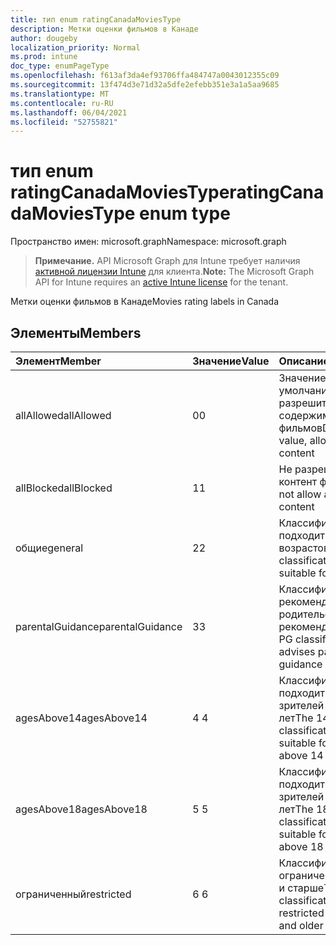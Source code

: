 ```yaml
---
title: тип enum ratingCanadaMoviesType
description: Метки оценки фильмов в Канаде
author: dougeby
localization_priority: Normal
ms.prod: intune
doc_type: enumPageType
ms.openlocfilehash: f613af3da4ef93706ffa484747a0043012355c09
ms.sourcegitcommit: 13f474d3e71d32a5dfe2efebb351e3a1a5aa9685
ms.translationtype: MT
ms.contentlocale: ru-RU
ms.lasthandoff: 06/04/2021
ms.locfileid: "52755821"
---
```

# <a name="ratingcanadamoviestype-enum-type"></a><span data-ttu-id="7be47-103">тип enum ratingCanadaMoviesType</span><span class="sxs-lookup"><span data-stu-id="7be47-103">ratingCanadaMoviesType enum type</span></span>

<span data-ttu-id="7be47-104">Пространство имен: microsoft.graph</span><span class="sxs-lookup"><span data-stu-id="7be47-104">Namespace: microsoft.graph</span></span>

> <span data-ttu-id="7be47-105">**Примечание.** API Microsoft Graph для Intune требует наличия [активной лицензии Intune](https://go.microsoft.com/fwlink/?linkid=839381) для клиента.</span><span class="sxs-lookup"><span data-stu-id="7be47-105">**Note:** The Microsoft Graph API for Intune requires an [active Intune license](https://go.microsoft.com/fwlink/?linkid=839381) for the tenant.</span></span>

<span data-ttu-id="7be47-106">Метки оценки фильмов в Канаде</span><span class="sxs-lookup"><span data-stu-id="7be47-106">Movies rating labels in Canada</span></span>

## <a name="members"></a><span data-ttu-id="7be47-107">Элементы</span><span class="sxs-lookup"><span data-stu-id="7be47-107">Members</span></span>
|<span data-ttu-id="7be47-108">Элемент</span><span class="sxs-lookup"><span data-stu-id="7be47-108">Member</span></span>|<span data-ttu-id="7be47-109">Значение</span><span class="sxs-lookup"><span data-stu-id="7be47-109">Value</span></span>|<span data-ttu-id="7be47-110">Описание</span><span class="sxs-lookup"><span data-stu-id="7be47-110">Description</span></span>|
|:---|:---|:---|
|<span data-ttu-id="7be47-111">allAllowed</span><span class="sxs-lookup"><span data-stu-id="7be47-111">allAllowed</span></span>|<span data-ttu-id="7be47-112">0</span><span class="sxs-lookup"><span data-stu-id="7be47-112">0</span></span>|<span data-ttu-id="7be47-113">Значение по умолчанию, разрешить все содержимое фильмов</span><span class="sxs-lookup"><span data-stu-id="7be47-113">Default value, allow all movies content</span></span>|
|<span data-ttu-id="7be47-114">allBlocked</span><span class="sxs-lookup"><span data-stu-id="7be47-114">allBlocked</span></span>|<span data-ttu-id="7be47-115">1</span><span class="sxs-lookup"><span data-stu-id="7be47-115">1</span></span>|<span data-ttu-id="7be47-116">Не разрешайте контент фильмов</span><span class="sxs-lookup"><span data-stu-id="7be47-116">Do not allow any movies content</span></span>|
|<span data-ttu-id="7be47-117">общие</span><span class="sxs-lookup"><span data-stu-id="7be47-117">general</span></span>|<span data-ttu-id="7be47-118">2</span><span class="sxs-lookup"><span data-stu-id="7be47-118">2</span></span>|<span data-ttu-id="7be47-119">Классификация G подходит для всех возрастов</span><span class="sxs-lookup"><span data-stu-id="7be47-119">The G classification is suitable for all ages</span></span>|
|<span data-ttu-id="7be47-120">parentalGuidance</span><span class="sxs-lookup"><span data-stu-id="7be47-120">parentalGuidance</span></span>|<span data-ttu-id="7be47-121">3</span><span class="sxs-lookup"><span data-stu-id="7be47-121">3</span></span>|<span data-ttu-id="7be47-122">Классификация PG рекомендует родительские рекомендации</span><span class="sxs-lookup"><span data-stu-id="7be47-122">The PG classification advises parental guidance</span></span>|
|<span data-ttu-id="7be47-123">agesAbove14</span><span class="sxs-lookup"><span data-stu-id="7be47-123">agesAbove14</span></span>|<span data-ttu-id="7be47-124">4 </span><span class="sxs-lookup"><span data-stu-id="7be47-124">4</span></span>|<span data-ttu-id="7be47-125">Классификация 14A подходит для зрителей старше 14 лет</span><span class="sxs-lookup"><span data-stu-id="7be47-125">The 14A classification is suitable for viewers above 14 or older</span></span>|
|<span data-ttu-id="7be47-126">agesAbove18</span><span class="sxs-lookup"><span data-stu-id="7be47-126">agesAbove18</span></span>|<span data-ttu-id="7be47-127">5 </span><span class="sxs-lookup"><span data-stu-id="7be47-127">5</span></span>|<span data-ttu-id="7be47-128">Классификация 18A подходит для зрителей старше 18 лет</span><span class="sxs-lookup"><span data-stu-id="7be47-128">The 18A classification is suitable for viewers above 18 or older</span></span>|
|<span data-ttu-id="7be47-129">ограниченный</span><span class="sxs-lookup"><span data-stu-id="7be47-129">restricted</span></span>|<span data-ttu-id="7be47-130">6 </span><span class="sxs-lookup"><span data-stu-id="7be47-130">6</span></span>|<span data-ttu-id="7be47-131">Классификация R ограничена до 18 лет и старше</span><span class="sxs-lookup"><span data-stu-id="7be47-131">The R classification is restricted to 18 years and older</span></span>|




